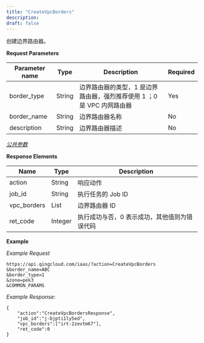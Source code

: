 ```yaml
---
title: "CreateVpcBorders"
description: 
draft: false
---
```




创建边界路由器。


**Request Parameters**

| Parameter name | Type | Description | Required |
| --- | --- | --- | --- |
| border_type | String | 边界路由器的类型，1 是边界路由器，强烈推荐使用 1 ；0 是 VPC 内网路由器 | Yes |
| border_name | String | 边界路由器名称 | No |
| description | String | 边界路由器描述 | No |

[_公共参数_](../../common/parameters.html#api-common-parameters)

**Response Elements**

| Name | Type | Description |
| --- | --- | --- |
| action | String | 响应动作 |
| job_id | String | 执行任务的 Job ID |
| vpc_borders | List | 边界路由器 ID |
| ret_code | Integer | 执行成功与否，0 表示成功，其他值则为错误代码 |

**Example**

_Example Request_

```
https://api.qingcloud.com/iaas/?action=CreateVpcBorders
&border_name=ABC
&border_type=1
&zone=pek3
&COMMON_PARAMS
```

_Example Response_:

```
{
    "action":"CreateVpcBordersResponse",
    "job_id":"j-bjpti1ly5ed",
    "vpc_borders":["irt-2zevtm67"],
    "ret_code":0
}
```
